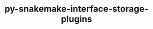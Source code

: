 ---
title: "py-snakemake-interface-storage-plugins"
layout: cache
categories: [package, develop]
meta: {"versions": ["3.1.0"], "compilers": ["gcc@=7.3.1"], "oss": ["amzn2"], "platforms": ["linux"], "targets": ["aarch64", "neoverse_n1", "x86_64_v3"], "stacks": ["aws-isc", "aws-isc-aarch64", "root"], "num_specs": 18, "num_specs_by_stack": {"root": 18, "aws-isc-aarch64": 12, "aws-isc": 6}}
spec_details: [{"hash": "s4ltuqejzaatxfymzr4qonppex4lynpq", "compiler": "gcc@=7.3.1", "versions": ["3.1.0"], "os": "amzn2", "platform": "linux", "target": "aarch64", "variants": ["build_system=python_pip"], "stacks": ["root", "aws-isc-aarch64"], "size": "-", "tarball": "https://binaries.spack.io/develop/build_cache/linux-amzn2-aarch64/gcc-7.3.1/py-snakemake-interface-storage-plugins-3.1.0/linux-amzn2-aarch64-gcc-7.3.1-py-snakemake-interface-storage-plugins-3.1.0-s4ltuqejzaatxfymzr4qonppex4lynpq.spack"}, {"hash": "zo2vqogobo3poydc5ppzwa4tezqgjjdb", "compiler": "gcc@=7.3.1", "versions": ["3.1.0"], "os": "amzn2", "platform": "linux", "target": "aarch64", "variants": ["build_system=python_pip"], "stacks": ["root", "aws-isc-aarch64"], "size": "-", "tarball": "https://binaries.spack.io/develop/build_cache/linux-amzn2-aarch64/gcc-7.3.1/py-snakemake-interface-storage-plugins-3.1.0/linux-amzn2-aarch64-gcc-7.3.1-py-snakemake-interface-storage-plugins-3.1.0-zo2vqogobo3poydc5ppzwa4tezqgjjdb.spack"}, {"hash": "q5ex7yyw7jwsexjeukdyin4tlzbsg6n3", "compiler": "gcc@=7.3.1", "versions": ["3.1.0"], "os": "amzn2", "platform": "linux", "target": "aarch64", "variants": ["build_system=python_pip"], "stacks": ["root", "aws-isc-aarch64"], "size": "-", "tarball": "https://binaries.spack.io/develop/build_cache/linux-amzn2-aarch64/gcc-7.3.1/py-snakemake-interface-storage-plugins-3.1.0/linux-amzn2-aarch64-gcc-7.3.1-py-snakemake-interface-storage-plugins-3.1.0-q5ex7yyw7jwsexjeukdyin4tlzbsg6n3.spack"}, {"hash": "kgqzrgpjbihk6oao7bjs2qektznz5t4g", "compiler": "gcc@=7.3.1", "versions": ["3.1.0"], "os": "amzn2", "platform": "linux", "target": "aarch64", "variants": ["build_system=python_pip"], "stacks": ["root", "aws-isc-aarch64"], "size": "-", "tarball": "https://binaries.spack.io/develop/build_cache/linux-amzn2-aarch64/gcc-7.3.1/py-snakemake-interface-storage-plugins-3.1.0/linux-amzn2-aarch64-gcc-7.3.1-py-snakemake-interface-storage-plugins-3.1.0-kgqzrgpjbihk6oao7bjs2qektznz5t4g.spack"}, {"hash": "jns7ikfmhvpvbkfyquduoddvwhxx3v3b", "compiler": "gcc@=7.3.1", "versions": ["3.1.0"], "os": "amzn2", "platform": "linux", "target": "aarch64", "variants": ["build_system=python_pip"], "stacks": ["root", "aws-isc-aarch64"], "size": "-", "tarball": "https://binaries.spack.io/develop/build_cache/linux-amzn2-aarch64/gcc-7.3.1/py-snakemake-interface-storage-plugins-3.1.0/linux-amzn2-aarch64-gcc-7.3.1-py-snakemake-interface-storage-plugins-3.1.0-jns7ikfmhvpvbkfyquduoddvwhxx3v3b.spack"}, {"hash": "kczveoav2qp4helhc4nutbuecjsustfi", "compiler": "gcc@=7.3.1", "versions": ["3.1.0"], "os": "amzn2", "platform": "linux", "target": "aarch64", "variants": ["build_system=python_pip"], "stacks": ["root", "aws-isc-aarch64"], "size": "-", "tarball": "https://binaries.spack.io/develop/build_cache/linux-amzn2-aarch64/gcc-7.3.1/py-snakemake-interface-storage-plugins-3.1.0/linux-amzn2-aarch64-gcc-7.3.1-py-snakemake-interface-storage-plugins-3.1.0-kczveoav2qp4helhc4nutbuecjsustfi.spack"}, {"hash": "ofteuvgv3ugupb7wu2t3c4tdelp5erab", "compiler": "gcc@=7.3.1", "versions": ["3.1.0"], "os": "amzn2", "platform": "linux", "target": "neoverse_n1", "variants": ["build_system=python_pip"], "stacks": ["root", "aws-isc-aarch64"], "size": "-", "tarball": "https://binaries.spack.io/develop/build_cache/linux-amzn2-neoverse_n1/gcc-7.3.1/py-snakemake-interface-storage-plugins-3.1.0/linux-amzn2-neoverse_n1-gcc-7.3.1-py-snakemake-interface-storage-plugins-3.1.0-ofteuvgv3ugupb7wu2t3c4tdelp5erab.spack"}, {"hash": "gou2idheyyevmtgdijbh74ey75efbacj", "compiler": "gcc@=7.3.1", "versions": ["3.1.0"], "os": "amzn2", "platform": "linux", "target": "neoverse_n1", "variants": ["build_system=python_pip"], "stacks": ["root", "aws-isc-aarch64"], "size": "-", "tarball": "https://binaries.spack.io/develop/build_cache/linux-amzn2-neoverse_n1/gcc-7.3.1/py-snakemake-interface-storage-plugins-3.1.0/linux-amzn2-neoverse_n1-gcc-7.3.1-py-snakemake-interface-storage-plugins-3.1.0-gou2idheyyevmtgdijbh74ey75efbacj.spack"}, {"hash": "lbrtbvl5izfsm5b7pksl74zemlahso4w", "compiler": "gcc@=7.3.1", "versions": ["3.1.0"], "os": "amzn2", "platform": "linux", "target": "neoverse_n1", "variants": ["build_system=python_pip"], "stacks": ["root", "aws-isc-aarch64"], "size": "-", "tarball": "https://binaries.spack.io/develop/build_cache/linux-amzn2-neoverse_n1/gcc-7.3.1/py-snakemake-interface-storage-plugins-3.1.0/linux-amzn2-neoverse_n1-gcc-7.3.1-py-snakemake-interface-storage-plugins-3.1.0-lbrtbvl5izfsm5b7pksl74zemlahso4w.spack"}, {"hash": "4vtj3knvouiuamhfibfu7s6flzytk4vc", "compiler": "gcc@=7.3.1", "versions": ["3.1.0"], "os": "amzn2", "platform": "linux", "target": "neoverse_n1", "variants": ["build_system=python_pip"], "stacks": ["root", "aws-isc-aarch64"], "size": "-", "tarball": "https://binaries.spack.io/develop/build_cache/linux-amzn2-neoverse_n1/gcc-7.3.1/py-snakemake-interface-storage-plugins-3.1.0/linux-amzn2-neoverse_n1-gcc-7.3.1-py-snakemake-interface-storage-plugins-3.1.0-4vtj3knvouiuamhfibfu7s6flzytk4vc.spack"}, {"hash": "nr5zweyrqllixrckmqao74wzkwvaa2gm", "compiler": "gcc@=7.3.1", "versions": ["3.1.0"], "os": "amzn2", "platform": "linux", "target": "neoverse_n1", "variants": ["build_system=python_pip"], "stacks": ["root", "aws-isc-aarch64"], "size": "-", "tarball": "https://binaries.spack.io/develop/build_cache/linux-amzn2-neoverse_n1/gcc-7.3.1/py-snakemake-interface-storage-plugins-3.1.0/linux-amzn2-neoverse_n1-gcc-7.3.1-py-snakemake-interface-storage-plugins-3.1.0-nr5zweyrqllixrckmqao74wzkwvaa2gm.spack"}, {"hash": "khealhhwxlfjhsfrqem2rizkikjvq2dh", "compiler": "gcc@=7.3.1", "versions": ["3.1.0"], "os": "amzn2", "platform": "linux", "target": "neoverse_n1", "variants": ["build_system=python_pip"], "stacks": ["root", "aws-isc-aarch64"], "size": "-", "tarball": "https://binaries.spack.io/develop/build_cache/linux-amzn2-neoverse_n1/gcc-7.3.1/py-snakemake-interface-storage-plugins-3.1.0/linux-amzn2-neoverse_n1-gcc-7.3.1-py-snakemake-interface-storage-plugins-3.1.0-khealhhwxlfjhsfrqem2rizkikjvq2dh.spack"}, {"hash": "nbkyrfhlnvw354cwyu2matacyttftuet", "compiler": "gcc@=7.3.1", "versions": ["3.1.0"], "os": "amzn2", "platform": "linux", "target": "x86_64_v3", "variants": ["build_system=python_pip"], "stacks": ["root", "aws-isc"], "size": "-", "tarball": "https://binaries.spack.io/develop/build_cache/linux-amzn2-x86_64_v3/gcc-7.3.1/py-snakemake-interface-storage-plugins-3.1.0/linux-amzn2-x86_64_v3-gcc-7.3.1-py-snakemake-interface-storage-plugins-3.1.0-nbkyrfhlnvw354cwyu2matacyttftuet.spack"}, {"hash": "h2vvh5ad2twh2oynvrz7ueyudzyfs2gb", "compiler": "gcc@=7.3.1", "versions": ["3.1.0"], "os": "amzn2", "platform": "linux", "target": "x86_64_v3", "variants": ["build_system=python_pip"], "stacks": ["root", "aws-isc"], "size": "-", "tarball": "https://binaries.spack.io/develop/build_cache/linux-amzn2-x86_64_v3/gcc-7.3.1/py-snakemake-interface-storage-plugins-3.1.0/linux-amzn2-x86_64_v3-gcc-7.3.1-py-snakemake-interface-storage-plugins-3.1.0-h2vvh5ad2twh2oynvrz7ueyudzyfs2gb.spack"}, {"hash": "s3z5kprh7xzbxx6wygkrkuywp3yyxbcs", "compiler": "gcc@=7.3.1", "versions": ["3.1.0"], "os": "amzn2", "platform": "linux", "target": "x86_64_v3", "variants": ["build_system=python_pip"], "stacks": ["root", "aws-isc"], "size": "-", "tarball": "https://binaries.spack.io/develop/build_cache/linux-amzn2-x86_64_v3/gcc-7.3.1/py-snakemake-interface-storage-plugins-3.1.0/linux-amzn2-x86_64_v3-gcc-7.3.1-py-snakemake-interface-storage-plugins-3.1.0-s3z5kprh7xzbxx6wygkrkuywp3yyxbcs.spack"}, {"hash": "yelz6x4ojzkzjig7rj3rv3h3lffixg7l", "compiler": "gcc@=7.3.1", "versions": ["3.1.0"], "os": "amzn2", "platform": "linux", "target": "x86_64_v3", "variants": ["build_system=python_pip"], "stacks": ["root", "aws-isc"], "size": "-", "tarball": "https://binaries.spack.io/develop/build_cache/linux-amzn2-x86_64_v3/gcc-7.3.1/py-snakemake-interface-storage-plugins-3.1.0/linux-amzn2-x86_64_v3-gcc-7.3.1-py-snakemake-interface-storage-plugins-3.1.0-yelz6x4ojzkzjig7rj3rv3h3lffixg7l.spack"}, {"hash": "iupazeuzbx2yovzrehaweihw4ri57tlu", "compiler": "gcc@=7.3.1", "versions": ["3.1.0"], "os": "amzn2", "platform": "linux", "target": "x86_64_v3", "variants": ["build_system=python_pip"], "stacks": ["root", "aws-isc"], "size": "-", "tarball": "https://binaries.spack.io/develop/build_cache/linux-amzn2-x86_64_v3/gcc-7.3.1/py-snakemake-interface-storage-plugins-3.1.0/linux-amzn2-x86_64_v3-gcc-7.3.1-py-snakemake-interface-storage-plugins-3.1.0-iupazeuzbx2yovzrehaweihw4ri57tlu.spack"}, {"hash": "ntovouy3qlt566rvqekms35defc325bd", "compiler": "gcc@=7.3.1", "versions": ["3.1.0"], "os": "amzn2", "platform": "linux", "target": "x86_64_v3", "variants": ["build_system=python_pip"], "stacks": ["root", "aws-isc"], "size": "-", "tarball": "https://binaries.spack.io/develop/build_cache/linux-amzn2-x86_64_v3/gcc-7.3.1/py-snakemake-interface-storage-plugins-3.1.0/linux-amzn2-x86_64_v3-gcc-7.3.1-py-snakemake-interface-storage-plugins-3.1.0-ntovouy3qlt566rvqekms35defc325bd.spack"}]
---